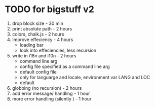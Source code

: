 # TODO for bigstuff v2

1. drop block size - 30 min
2. print absolute path - 2 hours
3. colors, chalk.js - 2 hours
4. Improve effeciency - 4 hours
    - loading bar
    - look into effeciencies, less recursion
5. write in i18n and i10n - 2 hours
    - command line arg
    - config file specified as a command line arg
    - default config file
    - only for languarge and locale, environment var LANG and LOC
    - default
6. globbing (no recursion) - 2 hours
7. add error message/ handling - 1 hour
8. more error handling (silently ) - 1 hour
